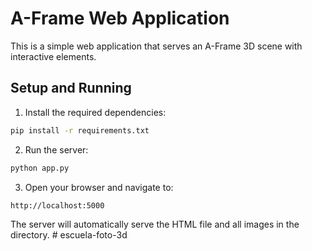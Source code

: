 # A-Frame Web Application

This is a simple web application that serves an A-Frame 3D scene with interactive elements.

## Setup and Running

1. Install the required dependencies:
```bash
pip install -r requirements.txt
```

2. Run the server:
```bash
python app.py
```

3. Open your browser and navigate to:
```
http://localhost:5000
```

The server will automatically serve the HTML file and all images in the directory. # escuela-foto-3d

